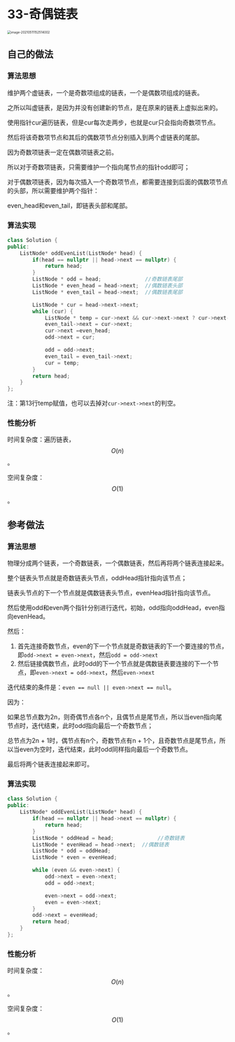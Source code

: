 # 33-奇偶链表

<img src="https://crayon-1302863897.cos.ap-beijing.myqcloud.com/image/image-20210511152514002.png" alt="image-20210511152514002" style="zoom:50%;" />

## 自己的做法

### 算法思想

维护两个虚链表，一个是奇数项组成的链表，一个是偶数项组成的链表。

之所以叫虚链表，是因为并没有创建新的节点，是在原来的链表上虚拟出来的。

使用指针cur遍历链表，但是cur每次走两步，也就是cur只会指向奇数项节点。

然后将该奇数项节点和其后的偶数项节点分别插入到两个虚链表的尾部。

因为奇数项链表一定在偶数项链表之前。

所以对于奇数项链表，只需要维护一个指向尾节点的指针odd即可；

对于偶数项链表，因为每次插入一个奇数项节点，都需要连接到后面的偶数项节点的头部，所以需要维护两个指针：

even_head和even_tail，即链表头部和尾部。



### 算法实现

```c++
class Solution {
public:
    ListNode* oddEvenList(ListNode* head) {
        if(head == nullptr || head->next == nullptr) {
            return head;
        }
        ListNode * odd = head;              //奇数链表尾部
        ListNode * even_head = head->next;  //偶数链表头部
        ListNode * even_tail = head->next;  //偶数链表尾部

        ListNode * cur = head->next->next;
        while (cur) {
            ListNode * temp = cur->next && cur->next->next ? cur->next->next : nullptr;
            even_tail->next = cur->next;
            cur->next =even_head;
            odd->next = cur;

            odd = odd->next;
            even_tail = even_tail->next;
            cur = temp;
        }
        return head;
    }
};
```

注：第13行temp赋值，也可以去掉对`cur->next->next`的判空。



### 性能分析

时间复杂度：遍历链表，$$O(n)$$。

空间复杂度：$$O(1)$$。



## 参考做法

### 算法思想

物理分成两个链表，一个奇数链表，一个偶数链表，然后再将两个链表连接起来。

整个链表头节点就是奇数链表头节点，oddHead指针指向该节点；

链表头节点的下一个节点就是偶数链表头节点，evenHead指针指向该节点。

然后使用odd和even两个指针分别进行迭代，初始，odd指向oddHead，even指向evenHead。



然后：

1. 首先连接奇数节点，even的下一个节点就是奇数链表的下一个要连接的节点，即`odd->next = even->next`，然后`odd = odd->next`
2. 然后链接偶数节点，此时odd的下一个节点就是偶数链表要连接的下一个节点，即`even->next = odd->next`，然后`even->next`

迭代结束的条件是：`even == null || even->next == null`。

因为：

如果总节点数为2n，则奇偶节点各n个，且偶节点是尾节点，所以当even指向尾节点时，迭代结束，此时odd指向最后一个奇数节点；

总节点为2n + 1时，偶节点有n个，奇数节点有n + 1个，且奇数节点是尾节点，所以当even为空时，迭代结束，此时odd同样指向最后一个奇数节点。

最后将两个链表连接起来即可。



### 算法实现



```c++
class Solution {
public:
    ListNode* oddEvenList(ListNode* head) {
        if(head == nullptr || head->next == nullptr) {
            return head;
        }
        ListNode * oddHead = head;              //奇数链表
        ListNode * evenHead = head->next;  //偶数链表
        ListNode * odd = oddHead;
        ListNode * even = evenHead;

        while (even && even->next) {
            odd->next = even->next;
            odd = odd->next;

            even->next = odd->next;
            even = even->next;
        }
        odd->next = evenHead;
        return head;
    }
};
```



### 性能分析

时间复杂度：$$O(n)$$。

空间复杂度：$$O(1)$$。

